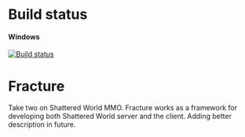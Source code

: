 # Build status

#### Windows
[![Build status](https://dev.azure.com/neva-development/Fracture/_apis/build/status/Fracture%20master)](https://dev.azure.com/neva-development/Fracture/_build/latest?definitionId=1)

# Fracture
Take two on Shattered World MMO. Fracture works as a framework for developing both Shattered World server and the client. Adding better description in future. 
